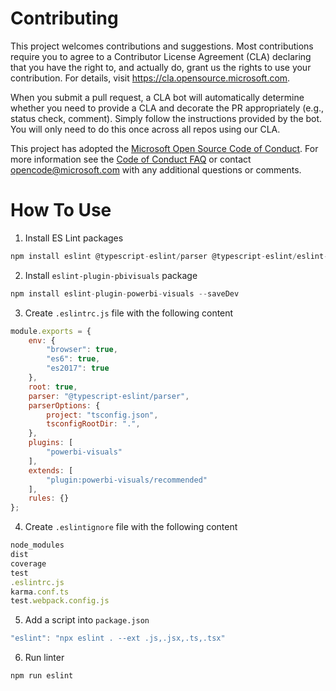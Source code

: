 
# Contributing

This project welcomes contributions and suggestions.  Most contributions require you to agree to a
Contributor License Agreement (CLA) declaring that you have the right to, and actually do, grant us
the rights to use your contribution. For details, visit https://cla.opensource.microsoft.com.

When you submit a pull request, a CLA bot will automatically determine whether you need to provide
a CLA and decorate the PR appropriately (e.g., status check, comment). Simply follow the instructions
provided by the bot. You will only need to do this once across all repos using our CLA.

This project has adopted the [Microsoft Open Source Code of Conduct](https://opensource.microsoft.com/codeofconduct/).
For more information see the [Code of Conduct FAQ](https://opensource.microsoft.com/codeofconduct/faq/) or
contact [opencode@microsoft.com](mailto:opencode@microsoft.com) with any additional questions or comments.

# How To Use

1. Install ES Lint packages
```javascript
npm install eslint @typescript-eslint/parser @typescript-eslint/eslint-plugin --saveDev
 ```

2. Install `eslint-plugin-pbivisuals` package
```javascript
npm install eslint-plugin-powerbi-visuals --saveDev
```

3. Create `.eslintrc.js` file with the following content
```javascript
module.exports = {
	env: {
	    "browser": true,
	    "es6": true,
	    "es2017": true
	},
	root: true,
	parser: "@typescript-eslint/parser",
	parserOptions: {
	    project: "tsconfig.json",
	    tsconfigRootDir: ".",
	},
	plugins: [
	    "powerbi-visuals"
	],
	extends: [
	    "plugin:powerbi-visuals/recommended"
	],
	rules: {}
};
```

4. Create `.eslintignore` file with the following content
```javascript
node_modules
dist
coverage
test
.eslintrc.js
karma.conf.ts
test.webpack.config.js
```

5. Add a script into `package.json`
```javascript
"eslint": "npx eslint . --ext .js,.jsx,.ts,.tsx"
```

6. Run linter
```javascript
npm run eslint
```
